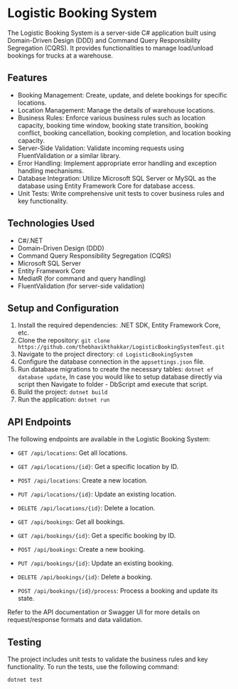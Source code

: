 # Logistic Booking System

The Logistic Booking System is a server-side C# application built using Domain-Driven Design (DDD) and Command Query Responsibility Segregation (CQRS). It provides functionalities to manage load/unload bookings for trucks at a warehouse.

## Features

- Booking Management: Create, update, and delete bookings for specific locations.
- Location Management: Manage the details of warehouse locations.
- Business Rules: Enforce various business rules such as location capacity, booking time window, booking state transition, booking conflict, booking cancellation, booking completion, and location booking capacity.
- Server-Side Validation: Validate incoming requests using FluentValidation or a similar library.
- Error Handling: Implement appropriate error handling and exception handling mechanisms.
- Database Integration: Utilize Microsoft SQL Server or MySQL as the database using Entity Framework Core for database access.
- Unit Tests: Write comprehensive unit tests to cover business rules and key functionality.

## Technologies Used

- C#/.NET
- Domain-Driven Design (DDD)
- Command Query Responsibility Segregation (CQRS)
- Microsoft SQL Server 
- Entity Framework Core
- MediatR (for command and query handling)
- FluentValidation (for server-side validation)

## Setup and Configuration

1. Install the required dependencies: .NET SDK, Entity Framework Core, etc.
2. Clone the repository: `git clone https://github.com/thebhavikthakkar/LogisticBookingSystemTest.git`
3. Navigate to the project directory: `cd LogisticBookingSystem`
4. Configure the database connection in the `appsettings.json` file.
5. Run database migrations to create the necessary tables: `dotnet ef database update`, In case you would like to setup database directly via script then Navigate to folder - DbScript amd execute that script. 
6. Build the project: `dotnet build`
7. Run the application: `dotnet run`

## API Endpoints

The following endpoints are available in the Logistic Booking System:

- `GET /api/locations`: Get all locations.
- `GET /api/locations/{id}`: Get a specific location by ID.
- `POST /api/locations`: Create a new location.
- `PUT /api/locations/{id}`: Update an existing location.
- `DELETE /api/locations/{id}`: Delete a location.

- `GET /api/bookings`: Get all bookings.
- `GET /api/bookings/{id}`: Get a specific booking by ID.
- `POST /api/bookings`: Create a new booking.
- `PUT /api/bookings/{id}`: Update an existing booking.
- `DELETE /api/bookings/{id}`: Delete a booking.
- `POST /api/bookings/{id}/process`: Process a booking and update its state.

Refer to the API documentation or Swagger UI for more details on request/response formats and data validation.


## Testing

The project includes unit tests to validate the business rules and key functionality. To run the tests, use the following command:

```bash
dotnet test
